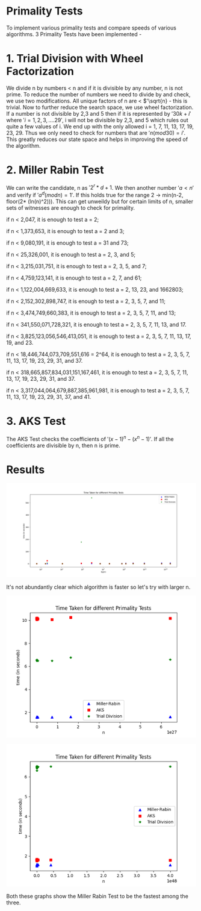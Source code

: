 # Primality Tests

To implement various primality tests and compare speeds of various algorithms.
3 Primality Tests have been implemented - 

# 1. Trial Division with Wheel Factorization

We divide n by numbers \< n and if it is divisible by any number, n is not prime.
To reduce the number of numbers we need to divide by and check, we use two modifications.
All unique factors of n are \< $'\sqrt{n} - this is trivial.
Now to further reduce the search space, we use wheel factorization. If a number is not divisible by 2,3 and 5 then if it is represented by $'30k+i'$ where $'i=1,2,3,....29'$, i will not be divisible by 2,3, and 5 which rules out quite a few values of i.
We end up with the only allowed i = 1, 7, 11, 13, 17, 19, 23, 29. Thus we only need to check for numbers that are $'n (mod 30) =i'$. This greatly reduces our state space and helps in improving the speed of the algorithm.

# 2. Miller Rabin Test

We can write the candidate, n as $'2^r * d+1$. We then another number $'a < n'$ and verify if $'a^d (mod n) = 1'$. If this holds true for the range 2 -> min(n-2, floor(2* (ln(n)^2))). This can get unweildy but for certain limits of n, smaller sets of witnesses are enough to check for primality.

if n < 2,047, it is enough to test a = 2;

if n < 1,373,653, it is enough to test a = 2 and 3;

if n < 9,080,191, it is enough to test a = 31 and 73;

if n < 25,326,001, it is enough to test a = 2, 3, and 5;

if n < 3,215,031,751, it is enough to test a = 2, 3, 5, and 7;

if n < 4,759,123,141, it is enough to test a = 2, 7, and 61;

if n < 1,122,004,669,633, it is enough to test a = 2, 13, 23, and 1662803;

if n < 2,152,302,898,747, it is enough to test a = 2, 3, 5, 7, and 11;

if n < 3,474,749,660,383, it is enough to test a = 2, 3, 5, 7, 11, and 13;

if n < 341,550,071,728,321, it is enough to test a = 2, 3, 5, 7, 11, 13, and 17.

if n < 3,825,123,056,546,413,051, it is enough to test a = 2, 3, 5, 7, 11, 13, 17, 19, and 23.

if n < 18,446,744,073,709,551,616 = 2^64, it is enough to test a = 2, 3, 5, 7, 11, 13, 17, 19, 23, 29, 31, and 37.

if n < 318,665,857,834,031,151,167,461, it is enough to test a = 2, 3, 5, 7, 11, 13, 17, 19, 23, 29, 31, and 37.

if n < 3,317,044,064,679,887,385,961,981, it is enough to test a = 2, 3, 5, 7, 11, 13, 17, 19, 23, 29, 31, 37, and 41.

# 3. AKS Test

The AKS Test checks the coefficients of $'(x-1)^n - (x^n - 1)'$. If all the coefficients are divisible by n, then n is prime.

# Results

![Time Taken for Primality Tests for all 3 Tests with small numbers](img/initial_test_all_three.png)

It's not abundantly clear which algorithm is faster so let's try with larger n.

![Time Taken for Primality Tests for all 3 tests with n from 10^10 -> 10^30](img/larger_numbers_10-30.png)

![Time Taken for Primality Tests for all 3 tests with n from 10^30 -> 10^50](img/larger_numbers_30-50.png)

Both these graphs show the Miller Rabin Test to be the fastest among the three.
